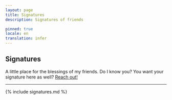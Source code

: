 ```yaml
---
layout: page
title: Signatures
description: Signatures of friends

pinned: true
locale: en
translation: infer
---
```


## Signatures
A little place for the blessings of my friends. Do I know you? You want your signature here as well? [Reach out!](/contact/)

----

{% include signatures.md %}